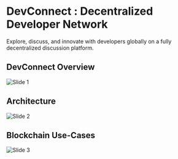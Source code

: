 # DevConnect : Decentralized Developer Network

Explore, discuss, and innovate with developers globally on a fully decentralized discussion platform.

## DevConnect Overview

![Slide 1](https://github.com/arpan-mondal/orbis/assets/66848339/4132f45f-f7d1-47b4-ae4b-b7513e3082f3)

## Architecture

![Slide 2](https://github.com/arpan-mondal/orbis/assets/66848339/91cb3573-2c26-4028-814d-db8c43da48c3)

## Blockchain Use-Cases

![Slide 3](https://github.com/arpan-mondal/orbis/assets/66848339/f7e3cc7c-3f49-4e13-80a9-7ca385738409)







